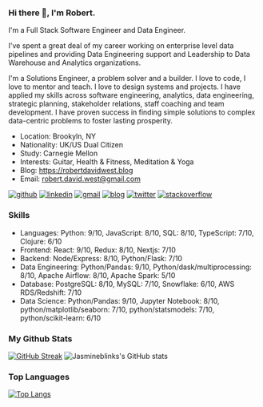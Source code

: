 ### Hi there 👋, I'm Robert.
<!-- description-start -->

I'm a Full Stack Software Engineer and Data Engineer. 

I've spent a great deal of my career working on enterprise level data pipelines and providing Data Engineering support and Leadership to Data Warehouse and Analytics organizations.

I'm a Solutions Engineer, a problem solver and a builder. I love to code, I love to mentor and teach. I love to design systems and projects. I have applied my skills across software engineering, analytics, data engineering, strategic planning, stakeholder relations, staff coaching and team development. I have proven success in finding simple solutions to complex data-centric problems to foster lasting prosperity. 
<!-- description-end -->

<!-- aboutme-list-start -->
- Location: Brookyln, NY
- Nationality: UK/US Dual Citizen
- Study: Carnegie Mellon
- Interests: Guitar, Health & Fitness, Meditation & Yoga
- Blog: https://robertdavidwest.blog
- Email: robert.david.west@gmail.com
<!-- aboutme-list-end -->


[![github](https://img.shields.io/badge/GitHub-000000?style=for-the-badge&logo=GitHub&logoColor=white)](https://github.com/robertdavidwest) [![linkedin](https://img.shields.io/badge/Linkedin-0e76a8?style=for-the-badge&logo=Linkedin&logoColor=white)](https://www.linkedin.com/in/robertdavidwest/) [![gmail](https://img.shields.io/badge/Gmail-ff0000?style=for-the-badge&logo=Gmail&logoColor=white)](mailto:robert.david.west@gmail.com) [![blog](https://img.shields.io/badge/Blog-4d1a7f?style=for-the-badge&logo=Portfolio&logoColor=white)](https://robertdavidwest.com/) [![twitter](https://img.shields.io/badge/Twitter-1DA1F2?style=for-the-badge&logo=Twitter&logoColor=white)](https://twitter.com/RobertDavidWest) [![stackoverflow](https://img.shields.io/badge/stack%20overflow-FE7A16?logo=stack-overflow&logoColor=white&style=for-the-badge)](https://stackoverflow.com/users/3220100/robertwest)

### Skills
<!-- skills-start -->
- Languages: Python: 9/10, JavaScript: 8/10, SQL: 8/10, TypeScript: 7/10, Clojure: 6/10
- Frontend: React: 9/10, Redux: 8/10, Nextjs: 7/10
- Backend: Node/Express: 8/10, Python/Flask: 7/10
- Data Engineering: Python/Pandas: 9/10, Python/dask/multiprocessing: 8/10, Apache Airflow: 8/10, Apache Spark: 5/10
- Database: PostgreSQL: 8/10, MySQL: 7/10, Snowflake: 6/10, AWS RDS/Redshift: 7/10
- Data Science: Python/Pandas: 9/10, Jupyter Notebook: 8/10, python/matplotlib/seaborn: 7/10, python/statsmodels: 7/10, python/scikit-learn: 6/10
<!-- skills-end -->


<!--
// use this for portfolio when it is up :

![portfolio](https://img.shields.io/badge/Portfolio-4d1a7f?style=for-the-badge&logo=Portfolio&logoColor=white)]
--> 

### My Github Stats

[![GitHub Streak](https://github-readme-streak-stats.herokuapp.com/?user=robertdavidwest&theme=navy-gear)](https://git.io/streak-stats) ![Jasmineblinks's GitHub stats](https://github-readme-stats.vercel.app/api?username=robertdavidwest&show_icons=true&theme=solarized-light)

### Top Languages

[![Top Langs](https://github-readme-stats.vercel.app/api/top-langs/?username=robertdavidwest&layout=compact&theme=navy-gear)](https://github.com/jasmineblinks/github-readme-stats)

<!--
**robertdavidwest/robertdavidwest** is a ✨ _special_ ✨ repository because its `README.md` (this file) appears on your GitHub profile.

Here are some ideas to get you started:

- 🔭 I’m currently working on ...
- 🌱 I’m currently learning ...
- 👯 I’m looking to collaborate on ...
- 🤔 I’m looking for help with ...
- 💬 Ask me about ...
- 📫 How to reach me: ...
- 😄 Pronouns: ...
- ⚡ Fun fact: ...
-->
